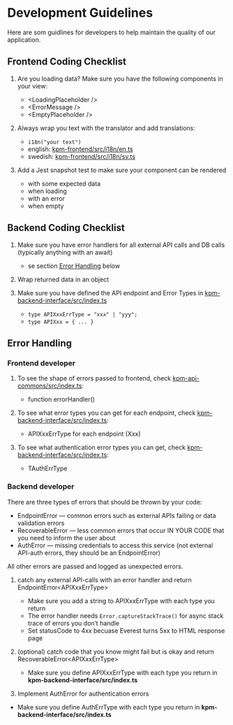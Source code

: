 # Development Guidelines
Here are som guidlines for developers to help maintain the quality of our application.

## Frontend Coding Checklist

1. Are you loading data? Make sure you have the following components in your view:

    - \<LoadingPlaceholder /\>
    - \<ErrorMessage /\>
    - \<EmptyPlaceholder /\>

2. Always wrap you text with the translator and add translations:

    - `i18n("your text")`
    - english: [kpm-frontend/src/i18n/en.ts](kpm/kpm-frontend/src/i18n/en.ts)
    - swedish: [kpm-frontend/src/i18n/sv.ts](kpm/kpm-frontend/src/i18n/sv.ts)

3. Add a Jest snapshot test to make sure your component can be rendered

    - with some expected data
    - when loading
    - with an error
    - when empty

## Backend Coding Checklist

1. Make sure you have error handlers for all external API calls and DB calls (typically anything with an await)

    - se section [Error Handling](#error-handling) below

2. Wrap returned data in an object

3. Make sure you have defined the API endpoint and Error Types in  [kpm-backend-interface/src/index.ts](kpm/kpm-backend-interface/src/index.ts)

    - `type APIXxxErrType = "xxx" | "yyy";`
    - `type APIXxx = { ... }`

## Error Handling

### Frontend developer
1. To see the shape of errors passed to frontend, check [kpm-api-commons/src/index.ts](packages/kpm-api-common/src/index.ts):

    - function errorHandler()

2. To see what error types you can get for each endpoint, check [kpm-backend-interface/src/index.ts](kpm/kpm-backend-interface/src/index.ts):

    - APIXxxErrType for each endpoint (Xxx)

3. To see what authentication error types you can get, check [kpm-backend-interface/src/index.ts](kpm/kpm-backend-interface/src/index.ts):

    - TAuthErrType

### Backend developer
There are three types of errors that should be thrown by your code:

- EndpointError — common errors such as external APIs failing or data validation errors
- RecoverableError — less common errors that occur IN YOUR CODE that you need to inform the user about
- AuthError — missing credentials to access this service (not external API-auth errors, they should be an EndpointError)

All other errors are passed and logged as unexpected errors.

1. catch any external API-calls with an error handler and return EndpointError\<APIXxxErrType\>

    - Make sure you add a string to APIXxxErrType with each type you return
    - The error handler needs `Error.captureStackTrace()` for async stack trace of errors you don’t handle
    - Set statusCode to 4xx becuase Everest turns 5xx to HTML response page

2. (optional) catch code that you know might fail but is okay and return RecoverableError\<APIXxxErrType\>

    - Make sure you define APIXxxErrType with each type you return in  **kpm-backend-interface/src/index.ts**

3. Implement AuthError for authentication errors

  - Make sure you define AuthErrType with each type you return in  **kpm-backend-interface/src/index.ts**
